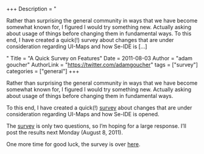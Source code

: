 +++
Description = "<p>Rather than surprising the general community in ways that we have become somewhat known for, I figured I would try something new. Actually asking about usage of things before changing them in fundamental ways. To this end, I have created a quick(!) survey about changes that are under consideration regarding UI-Maps and how Se-IDE is […]</p>"
Title = "A Quick Survey on Features"
Date = 2011-08-03
Author = "adam goucher"
AuthorLink = "https://twitter.com/adamgoucher"
tags = ["survey"]
categories = ["general"]
+++

<p>Rather than surprising the general community in ways that we have become somewhat known for, I figured I would try something new. Actually asking about usage of things before changing them in fundamental ways.</p>
<p>To this end, I have created a quick(!) <a href="http://www.surveymonkey.com/s/DZC89TF">survey</a> about changes that are under consideration regarding UI-Maps and how Se-IDE is opened.</p>
<p>The <a href="http://www.surveymonkey.com/s/DZC89TF">survey</a> is only two questions, so I&#8217;m hoping for a large response. I&#8217;ll post the results next Monday (August 8, 2011).</p>
<p>One more time for good luck, the survey is over <a href="http://www.surveymonkey.com/s/DZC89TF">here</a>.</p>


